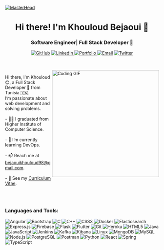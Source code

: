 [![MasterHead](https://developers.giphy.com/branch/master/static/api-c99e353f761d318322c853c03ebcf21b.gif)]()
<h1 align="center">Hi there! I'm Khouloud Bejaoui 👋</h1>
<h3 align="center"> Software Engineer| Full Stack Developer 🚀</h3>


<p align="center">
  <a href="https://github.com/khouloudbejaoui"><img src="https://img.shields.io/badge/Github-%2312100E.svg?style=flat-square&logo=github&logoColor=white" alt="GitHub"/></a>
  <a href="https://www.linkedin.com/in/khouloud-bejaoui/"><img src="https://img.shields.io/badge/LinkedIn-%230077B5.svg?style=flat-square&logo=linkedin&logoColor=white" alt="LinkedIn"/> 
  </a>
  <a href="https://khouloudbejaoui.github.io/khouloud-portfolio/" target="_blank">
  <img src="https://img.shields.io/badge/Portfolio-F57C00.svg?style=flat-square&logo=link&logoColor=white" alt="Portfolio"/>
</a>
  <a href="mailto:bejaouikhouloud98@gmail.com"><img src="https://img.shields.io/badge/Email-D14836?style=flat-square&logo=gmail&logoColor=white" alt="Email"/></a>
  <a href="https://twitter.com/bejaouikhoulou8"><img src="https://img.shields.io/badge/Twitter-%231DA1F2.svg?style=flat-square&logo=twitter&logoColor=white" alt="Twitter"/></a>

</p>
<br> <br>
  <img align ="right" src="https://img.etimg.com/thumb/width-1200,height-900,imgsize-638053,resizemode-1,msid-84146083/prime/technology-and-startups/booting-up-developer-economy-how-tech-startups-are-helping-coders-build-and-test-software-faster.jpg" alt="Coding GIF" width="350"/>
<p align="left">
  Hi there, I'm Khouloud 😊, a Full Stack Developer 🚀 from Tunisia 🇹🇳. <br> I’m passionate about web development and solving problems.<br>
  <br> - 🧑‍🎓 I graduated from Higher Institute of Computer Science.<br>
  <br> - 🌱 I’m currently learning DevOps.<br>
  <br> - 📫 Reach me at <a href="mailto:bejaouikhouloud98@gmail.com">bejaouikhouloud98@gmail.com</a>.<br>
  <br> - 📄 See my <a href="https://drive.google.com/file/d/1KBmt4IRo-uo_1_t1iQIcj3BgpfWQLREf/view">Curriculum Vitae</a>.
</p>
<br> <br>
<h3 align="left">Languages and Tools:</h3>

<p align="left">
  <img src="https://img.shields.io/badge/Angular-DD0031?style=flat-square&logo=angular&logoColor=white" alt="Angular"/>
  <img src="https://img.shields.io/badge/Bootstrap-563D7C?style=flat-square&logo=bootstrap&logoColor=white" alt="Bootstrap"/>
  <img src="https://img.shields.io/badge/C-00599C?style=flat-square&logo=c&logoColor=white" alt="C"/>
  <img src="https://img.shields.io/badge/C++-00599C?style=flat-square&logo=cplusplus&logoColor=white" alt="C++"/>
  <img src="https://img.shields.io/badge/CSS3-1572B6?style=flat-square&logo=css3&logoColor=white" alt="CSS3"/>
  <img src="https://img.shields.io/badge/Docker-2496ED?style=flat-square&logo=docker&logoColor=white" alt="Docker"/>
  <img src="https://img.shields.io/badge/Elasticsearch-005571?style=flat-square&logo=elasticsearch&logoColor=white" alt="Elasticsearch"/>
  <img src="https://img.shields.io/badge/Express.js-000000?style=flat-square&logo=express&logoColor=white" alt="Express.js"/>
  <img src="https://img.shields.io/badge/Firebase-FFCA28?style=flat-square&logo=firebase&logoColor=black" alt="Firebase"/>
  <img src="https://img.shields.io/badge/Flask-000000?style=flat-square&logo=flask&logoColor=white" alt="Flask"/>
  <img src="https://img.shields.io/badge/Flutter-02569B?style=flat-square&logo=flutter&logoColor=white" alt="Flutter"/>
  <img src="https://img.shields.io/badge/Git-F05032?style=flat-square&logo=git&logoColor=white" alt="Git"/>
  <img src="https://img.shields.io/badge/Heroku-430098?style=flat-square&logo=heroku&logoColor=white" alt="Heroku"/>
  <img src="https://img.shields.io/badge/HTML5-E34F26?style=flat-square&logo=html5&logoColor=white" alt="HTML5"/>
  <img src="https://img.shields.io/badge/Java-007396?style=flat-square&logo=java&logoColor=white" alt="Java"/>
  <img src="https://img.shields.io/badge/JavaScript-F7DF1E?style=flat-square&logo=javascript&logoColor=black" alt="JavaScript"/>
  <img src="https://img.shields.io/badge/Jenkins-D24939?style=flat-square&logo=jenkins&logoColor=white" alt="Jenkins"/>
  <img src="https://img.shields.io/badge/Apache_Kafka-231F20?style=flat-square&logo=apache-kafka&logoColor=white" alt="Kafka"/>
  <img src="https://img.shields.io/badge/Kibana-005571?style=flat-square&logo=kibana&logoColor=white" alt="Kibana"/>
  <img src="https://img.shields.io/badge/Linux-FCC624?style=flat-square&logo=linux&logoColor=black" alt="Linux"/>
  <img src="https://img.shields.io/badge/MongoDB-4EA94B?style=flat-square&logo=mongodb&logoColor=white" alt="MongoDB"/>
  <img src="https://img.shields.io/badge/MySQL-4479A1?style=flat-square&logo=mysql&logoColor=white" alt="MySQL"/>
  <img src="https://img.shields.io/badge/Node.js-339933?style=flat-square&logo=nodedotjs&logoColor=white" alt="Node.js"/>
  <img src="https://img.shields.io/badge/PostgreSQL-336791?style=flat-square&logo=postgresql&logoColor=white" alt="PostgreSQL"/>
  <img src="https://img.shields.io/badge/Postman-FF6C37?style=flat-square&logo=postman&logoColor=white" alt="Postman"/>
  <img src="https://img.shields.io/badge/Python-3776AB?style=flat-square&logo=python&logoColor=white" alt="Python"/>
  <img src="https://img.shields.io/badge/React-61DAFB?style=flat-square&logo=react&logoColor=black" alt="React"/>
  <img src="https://img.shields.io/badge/Spring-6DB33F?style=flat-square&logo=spring&logoColor=white" alt="Spring"/>
  <img src="https://img.shields.io/badge/TypeScript-3178C6?style=flat-square&logo=typescript&logoColor=white" alt="TypeScript"/>
</p>




